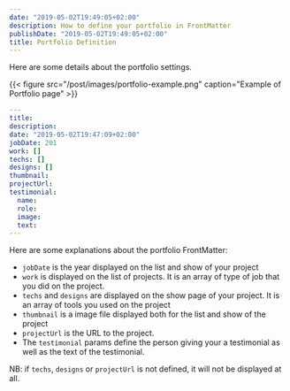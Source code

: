 ```yaml
---
date: "2019-05-02T19:49:05+02:00"
description: How to define your portfolio in FrontMatter
publishDate: "2019-05-02T19:49:05+02:00"
title: Portfolio Definition
---
```


Here are some details about the portfolio settings.

{{< figure src="/post/images/portfolio-example.png" caption="Example of Portfolio page" >}}

<!--more-->

```YAML
---
title: 
description: 
date: "2019-05-02T19:47:09+02:00"
jobDate: 201
work: []
techs: []
designs: []
thumbnail: 
projectUrl: 
testimonial:
  name: 
  role: 
  image: 
  text: 
---
```

Here are some explanations about the portfolio FrontMatter:
- `jobDate` is the year displayed on the list and show of your project
- `work` is displayed on the list of projects. It is an array of type of job that you did on the project.
- `techs` and `designs` are displayed on the show page of your project. It is an array of tools you used on the project
- `thumbnail` is a image file displayed both for the list and show of the project
- `projectUrl` is the URL to the project.
- The `testimonial` params define the person giving your a testimonial as well as the text of the testimonial.

NB: if `techs`, `designs` or `projectUrl` is not defined, it will not be displayed at all.
